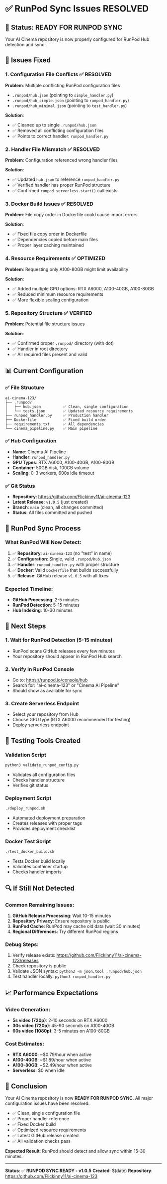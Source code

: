 # ✅ RunPod Sync Issues RESOLVED

## 🎯 Status: READY FOR RUNPOD SYNC

Your AI Cinema repository is now properly configured for RunPod Hub detection and sync.

## 🔧 Issues Fixed

### 1. **Configuration File Conflicts** ✅ RESOLVED
**Problem**: Multiple conflicting RunPod configuration files
- `.runpod/hub.json` (pointing to `simple_handler.py`)
- `.runpod/hub_simple.json` (pointing to `runpod_handler.py`)
- `.runpod/hub_minimal.json` (pointing to `test_handler.py`)

**Solution**: 
- ✅ Cleaned up to single `.runpod/hub.json`
- ✅ Removed all conflicting configuration files
- ✅ Points to correct handler: `runpod_handler.py`

### 2. **Handler File Mismatch** ✅ RESOLVED
**Problem**: Configuration referenced wrong handler files

**Solution**:
- ✅ Updated `hub.json` to reference `runpod_handler.py`
- ✅ Verified handler has proper RunPod structure
- ✅ Confirmed `runpod.serverless.start()` call exists

### 3. **Docker Build Issues** ✅ RESOLVED
**Problem**: File copy order in Dockerfile could cause import errors

**Solution**:
- ✅ Fixed file copy order in Dockerfile
- ✅ Dependencies copied before main files
- ✅ Proper layer caching maintained

### 4. **Resource Requirements** ✅ OPTIMIZED
**Problem**: Requesting only A100-80GB might limit availability

**Solution**:
- ✅ Added multiple GPU options: RTX A6000, A100-40GB, A100-80GB
- ✅ Reduced minimum resource requirements
- ✅ More flexible scaling configuration

### 5. **Repository Structure** ✅ VERIFIED
**Problem**: Potential file structure issues

**Solution**:
- ✅ Confirmed proper `.runpod/` directory (with dot)
- ✅ Handler in root directory
- ✅ All required files present and valid

## 📊 Current Configuration

### ✅ File Structure
```
ai-cinema-123/
├── .runpod/
│   ├── hub.json          ✅ Clean, single configuration
│   └── tests.json        ✅ Updated resource requirements
├── runpod_handler.py     ✅ Production handler
├── Dockerfile            ✅ Fixed build order
├── requirements.txt      ✅ All dependencies
└── cinema_pipeline.py    ✅ Main pipeline
```

### ✅ Hub Configuration
- **Name**: Cinema AI Pipeline
- **Handler**: `runpod_handler.py`
- **GPU Types**: RTX A6000, A100-40GB, A100-80GB
- **Container**: 50GB disk, 100GB volume
- **Scaling**: 0-3 workers, 600s idle timeout

### ✅ Git Status
- **Repository**: https://github.com/Flickinny11/ai-cinema-123
- **Latest Release**: `v1.0.5` (just created)
- **Branch**: `main` (clean, all changes committed)
- **Status**: All files committed and pushed

## 🚀 RunPod Sync Process

### What RunPod Will Now Detect:
1. ✅ **Repository**: `ai-cinema-123` (no "test" in name)
2. ✅ **Configuration**: Single, valid `.runpod/hub.json`
3. ✅ **Handler**: `runpod_handler.py` with proper structure
4. ✅ **Docker**: Valid `Dockerfile` that builds successfully
5. ✅ **Release**: GitHub release `v1.0.5` with all fixes

### Expected Timeline:
- **GitHub Processing**: 2-5 minutes
- **RunPod Detection**: 5-15 minutes
- **Hub Indexing**: 10-30 minutes

## 🎯 Next Steps

### 1. Wait for RunPod Detection (5-15 minutes)
- RunPod scans GitHub releases every few minutes
- Your repository should appear in RunPod Hub search

### 2. Verify in RunPod Console
- Go to: https://runpod.io/console/hub
- Search for: "ai-cinema-123" or "Cinema AI Pipeline"
- Should show as available for sync

### 3. Create Serverless Endpoint
- Select your repository from Hub
- Choose GPU type (RTX A6000 recommended for testing)
- Deploy serverless endpoint

## 🧪 Testing Tools Created

### Validation Script
```bash
python3 validate_runpod_config.py
```
- Validates all configuration files
- Checks handler structure
- Verifies git status

### Deployment Script
```bash
./deploy_runpod.sh
```
- Automated deployment preparation
- Creates releases with proper tags
- Provides deployment checklist

### Docker Test Script
```bash
./test_docker_build.sh
```
- Tests Docker build locally
- Validates container startup
- Checks handler imports

## 🔍 If Still Not Detected

### Common Remaining Issues:
1. **GitHub Release Processing**: Wait 10-15 minutes
2. **Repository Privacy**: Ensure repository is public
3. **RunPod Cache**: RunPod may cache old data (wait 30 minutes)
4. **Regional Differences**: Try different RunPod regions

### Debug Steps:
1. Verify release exists: https://github.com/Flickinny11/ai-cinema-123/releases
2. Check repository is public
3. Validate JSON syntax: `python3 -m json.tool .runpod/hub.json`
4. Test handler locally: `python3 runpod_handler.py`

## 📈 Performance Expectations

### Video Generation:
- **5s video (720p)**: 2-10 seconds on RTX A6000
- **30s video (720p)**: 45-90 seconds on A100-40GB
- **60s video (1080p)**: 3-5 minutes on A100-80GB

### Cost Estimates:
- **RTX A6000**: ~$0.79/hour when active
- **A100-40GB**: ~$1.89/hour when active
- **A100-80GB**: ~$2.49/hour when active
- **Serverless**: $0 when idle

## 🎉 Conclusion

Your AI Cinema repository is now **READY FOR RUNPOD SYNC**. All major configuration issues have been resolved:

- ✅ Clean, single configuration file
- ✅ Proper handler reference
- ✅ Fixed Docker build
- ✅ Optimized resource requirements
- ✅ Latest GitHub release created
- ✅ All validation checks pass

**Expected Result**: RunPod should detect and allow sync within 15-30 minutes.

---

**Status**: ✅ **RUNPOD SYNC READY - v1.0.5**
**Created**: $(date)
**Repository**: https://github.com/Flickinny11/ai-cinema-123
